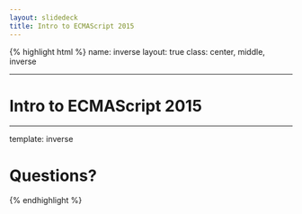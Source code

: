 ```yaml
---
layout: slidedeck
title: Intro to ECMAScript 2015
---
```


{% highlight html %}
name: inverse
layout: true
class: center, middle, inverse

---

# Intro to ECMAScript 2015 

---

template: inverse

# Questions?

{% endhighlight %}

